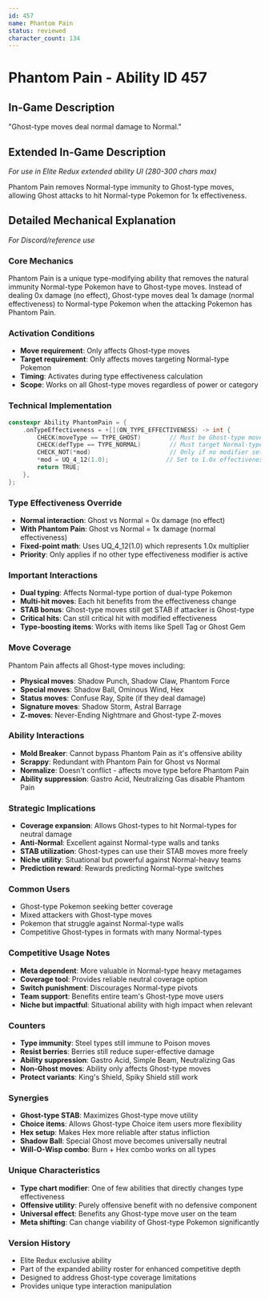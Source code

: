 ```yaml
---
id: 457
name: Phantom Pain
status: reviewed
character_count: 134
---
```


# Phantom Pain - Ability ID 457

## In-Game Description
"Ghost-type moves deal normal damage to Normal."

## Extended In-Game Description
*For use in Elite Redux extended ability UI (280-300 chars max)*

Phantom Pain removes Normal-type immunity to Ghost-type moves, allowing Ghost attacks to hit Normal-type Pokemon for 1x effectiveness. 

## Detailed Mechanical Explanation
*For Discord/reference use*

### Core Mechanics
Phantom Pain is a unique type-modifying ability that removes the natural immunity Normal-type Pokemon have to Ghost-type moves. Instead of dealing 0x damage (no effect), Ghost-type moves deal 1x damage (normal effectiveness) to Normal-type Pokemon when the attacking Pokemon has Phantom Pain.

### Activation Conditions
- **Move requirement**: Only affects Ghost-type moves
- **Target requirement**: Only affects moves targeting Normal-type Pokemon
- **Timing**: Activates during type effectiveness calculation
- **Scope**: Works on all Ghost-type moves regardless of power or category

### Technical Implementation
```c
constexpr Ability PhantomPain = {
    .onTypeEffectiveness = +[](ON_TYPE_EFFECTIVENESS) -> int {
        CHECK(moveType == TYPE_GHOST)        // Must be Ghost-type move
        CHECK(defType == TYPE_NORMAL)        // Must target Normal-type
        CHECK_NOT(*mod)                      // Only if no modifier set
        *mod = UQ_4_12(1.0);                // Set to 1.0x effectiveness
        return TRUE;
    },
};
```

### Type Effectiveness Override
- **Normal interaction**: Ghost vs Normal = 0x damage (no effect)
- **With Phantom Pain**: Ghost vs Normal = 1x damage (normal effectiveness)
- **Fixed-point math**: Uses UQ_4_12(1.0) which represents 1.0x multiplier
- **Priority**: Only applies if no other type effectiveness modifier is active

### Important Interactions
- **Dual typing**: Affects Normal-type portion of dual-type Pokemon
- **Multi-hit moves**: Each hit benefits from the effectiveness change
- **STAB bonus**: Ghost-type moves still get STAB if attacker is Ghost-type
- **Critical hits**: Can still critical hit with modified effectiveness
- **Type-boosting items**: Works with items like Spell Tag or Ghost Gem

### Move Coverage
Phantom Pain affects all Ghost-type moves including:
- **Physical moves**: Shadow Punch, Shadow Claw, Phantom Force
- **Special moves**: Shadow Ball, Ominous Wind, Hex
- **Status moves**: Confuse Ray, Spite (if they deal damage)
- **Signature moves**: Shadow Storm, Astral Barrage
- **Z-moves**: Never-Ending Nightmare and Ghost-type Z-moves

### Ability Interactions
- **Mold Breaker**: Cannot bypass Phantom Pain as it's offensive ability
- **Scrappy**: Redundant with Phantom Pain for Ghost vs Normal
- **Normalize**: Doesn't conflict - affects move type before Phantom Pain
- **Ability suppression**: Gastro Acid, Neutralizing Gas disable Phantom Pain

### Strategic Implications
- **Coverage expansion**: Allows Ghost-types to hit Normal-types for neutral damage
- **Anti-Normal**: Excellent against Normal-type walls and tanks
- **STAB utilization**: Ghost-types can use their STAB moves more freely
- **Niche utility**: Situational but powerful against Normal-heavy teams
- **Prediction reward**: Rewards predicting Normal-type switches

### Common Users
- Ghost-type Pokemon seeking better coverage
- Mixed attackers with Ghost-type moves
- Pokemon that struggle against Normal-type walls
- Competitive Ghost-types in formats with many Normal-types

### Competitive Usage Notes
- **Meta dependent**: More valuable in Normal-type heavy metagames
- **Coverage tool**: Provides reliable neutral coverage option
- **Switch punishment**: Discourages Normal-type pivots
- **Team support**: Benefits entire team's Ghost-type move users
- **Niche but impactful**: Situational ability with high impact when relevant

### Counters
- **Type immunity**: Steel types still immune to Poison moves
- **Resist berries**: Berries still reduce super-effective damage
- **Ability suppression**: Gastro Acid, Simple Beam, Neutralizing Gas
- **Non-Ghost moves**: Ability only affects Ghost-type moves
- **Protect variants**: King's Shield, Spiky Shield still work

### Synergies
- **Ghost-type STAB**: Maximizes Ghost-type move utility
- **Choice items**: Allows Ghost-type Choice item users more flexibility
- **Hex setup**: Makes Hex more reliable after status infliction
- **Shadow Ball**: Special Ghost move becomes universally neutral
- **Will-O-Wisp combo**: Burn + Hex combo works on all types

### Unique Characteristics
- **Type chart modifier**: One of few abilities that directly changes type effectiveness
- **Offensive utility**: Purely offensive benefit with no defensive component
- **Universal effect**: Benefits any Ghost-type move user on the team
- **Meta shifting**: Can change viability of Ghost-type Pokemon significantly

### Version History
- Elite Redux exclusive ability
- Part of the expanded ability roster for enhanced competitive depth
- Designed to address Ghost-type coverage limitations
- Provides unique type interaction manipulation